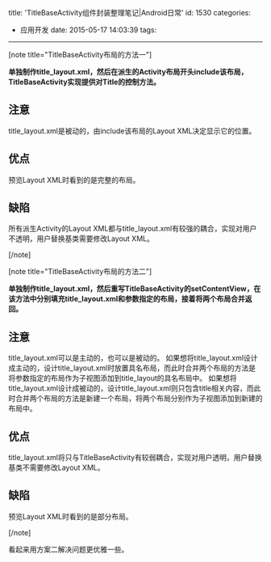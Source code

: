 title: 'TitleBaseActivity组件封装整理笔记|Android日常'
id: 1530
categories:
  - 应用开发
date: 2015-05-17 14:03:39
tags:
---

[note title="TitleBaseActivity布局的方法一"]

**单独制作title_layout.xml，然后在派生的Activity布局开头include该布局，TitleBaseActivity实现提供对Title的控制方法。**

## 注意

title_layout.xml是被动的，由include该布局的Layout XML决定显示它的位置。

## 优点

预览Layout XML时看到的是完整的布局。

## 缺陷

所有派生Activity的Layout XML都与title_layout.xml有较强的耦合，实现对用户不透明，用户替换基类需要修改Layout XML。

[/note]

[note title="TitleBaseActivity布局的方法二"]

**单独制作title_layout.xml，然后重写TitleBaseActivity的setContentView，在该方法中分别填充title_layout.xml和参数指定的布局，接着将两个布局合并返回。**

## 注意

title_layout.xml可以是主动的，也可以是被动的。
如果想将title_layout.xml设计成主动的，设计title_layout.xml时放置具名布局，而此时合并两个布局的方法是将参数指定的布局作为子视图添加到title_layout的具名布局中。
如果想将title_layout.xml设计成被动的，设计title_layout.xml则只包含title相关内容，而此时合并两个布局的方法是新建一个布局，将两个布局分别作为子视图添加到新建的布局中。

## 优点

title_layout.xml将只与TitleBaseActivity有较弱耦合，实现对用户透明，用户替换基类不需要修改Layout XML。

## 缺陷

预览Layout XML时看到的是部分布局。

[/note]

看起来用方案二解决问题更优雅一些。